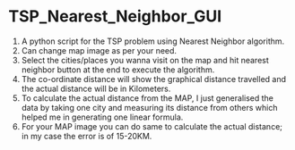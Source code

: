 # TSP_Nearest_Neighbor_GUI
1. A python script for the TSP problem using Nearest Neighbor algorithm.
2. Can change map image as per your need.
3. Select the cities/places you wanna visit on the map and hit nearest neighbor button at the end to execute the algorithm.
4. The co-ordinate distance will show the graphical distance travelled and the actual distance will be in Kilometers.
5. To calculate the actual distance from the MAP, I just generalised the data by taking one city and measuring its distance from others which helped me in generating one linear formula.
6. For your MAP image you can do same to calculate the actual distance; in my case the error is of 15-20KM.
   
